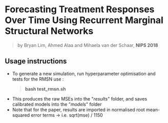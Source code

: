 # Forecasting Treatment Responses Over Time Using Recurrent Marginal Structural Networks
> by Bryan Lim, Ahmed Alaa and Mihaela van der Schaar, **NIPS 2018**

## Usage instructions
* To generate a new simulation, run hyperparameter optimisation and tests for the RMSN use : 
    > **bash test_rmsn.sh**
* This produces the raw MSEs into the "*results*" folder, and saves calibrated models into the "*models*" folder
* Note that for the paper, results are imported in normalised root mean-squared error terms -> i.e. sqrt(mse) / 1150
